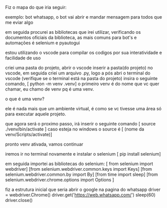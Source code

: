 
Fiz o mapa do que iria seguir:

exemplo: bot whatsapp, o bot vai abrir e mandar mensagem para todos que me eviar algo

em seguida procurei as bibliotecas que irei utilizar, verificando os documentos oficiais da biblioteca, as mais comuns para bot's e automações é selenium e pyautogui

estou utilizando o vscode para compilar os codigos por sua interatividade e facilidade de uso

criei uma pasta do projeto, abrir o vscode inserir a pasta(do projeto) no vscode, em seguida criei um arquivo .py, logo a pós abri o terminal do vscode (verifique se o terminal está na pasta do projeto) insira o seguinte comando, [ python -m venv .venv] o primeiro venv é do nome que vc quer chamar, eu chamo de venv pq é uma venv.

o que é uma venv?

ele é nada mais que um ambiente virtual, é como se vc tivesse uma área só para executar aquele projeto.

que agora será o proximo passo, irá inserir o seguinte comando [ source ./venv/bin/activate ] caso esteja no windows o source é [ (nome da venv/Scripts/activate)]

pronto venv ativada, vamos continuar

iremos ir no terminal novamente e instalar o selenium [ pip install selenium]

em seguida importei as bibliotecas do selenium:
[ from selenium import webdriver]
[from selenium.webdriver.common.keys import Keys]
[from selenium.webdriver.common.by import By]
[from time import sleep]
[from selenium.webdriver.chrome.options import Options ]

fiz a estrutura inicial que seria abrir o google na pagina do whatsapp
driver = webdriver.Chrome()
driver.get('https://web.whatsapp.com/')
sleep(60)
driver.close()


